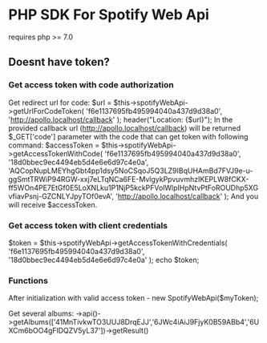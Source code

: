 # PHP SDK For Spotify Web Api

requires php >= 7.0

## Doesnt have token?

### Get access token with code authorization
Get redirect url for code:
$url = $this->spotifyWebApi->getUrlForCodeToken(
    'f6e1137695fb495994040a437d9d38a0',
    'http://apollo.localhost/callback'
);
header("Location: {$url}");
In the provided callback url (http://apollo.localhost/callback) will be returned $_GET['code'] parameter 
with the code that can get token with following command:
$accessToken = $this->spotifyWebApi->getAccessTokenWithCode(
    'f6e1137695fb495994040a437d9d38a0',
    '18d0bbec9ec4494eb5d4e6e6d97c4e0a',
    'AQCopNupLMEYhgGbt4pp1dsy5NoCSqoJ5Q3LZ9IBqUHAmBd7FVJ9e-u-ggSmtTRWiP94RGW-xxj7eLTqNCa6FE-MvlgykPpvuvmhzIKEPLW8fCKX-ff5WOn4PE7EtGf0E5LoXNLku1P1NjP5kckPFVolWlpIHpNtvPtFoROUDhp5XGvfiavPsnj-GZCNLYJpyTOf0evA',
    'http://apollo.localhost/callback'
);
And you will receive $accessToken.

### Get access token with client credentials
$token = $this->spotifyWebApi->getAccessTokenWithCredentials(
    'f6e1137695fb495994040a437d9d38a0',
    '18d0bbec9ec4494eb5d4e6e6d97c4e0a'
);
echo $token;

### Functions
After initialization with valid access token - new SpotifyWebApi($myToken);

Get several albums: ->api()->getAlbums(['41MnTivkwTO3UUJ8DrqEJJ','6JWc4iAiJ9FjyK0B59ABb4','6UXCm6bOO4gFlDQZV5yL37'])->getResult()
